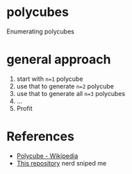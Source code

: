 # polycubes

Enumerating polycubes

# general approach

1. start with `n=1` polycube
1. use that to generate `n=2` polycube
1. use that to generate all `n=3` polycubes
1. …
1. Profit

# References
- [Polycube - Wikipedia](https://en.wikipedia.org/wiki/Polycube)
- [This repository](https://github.com/mikepound/cubes/) nerd sniped me
